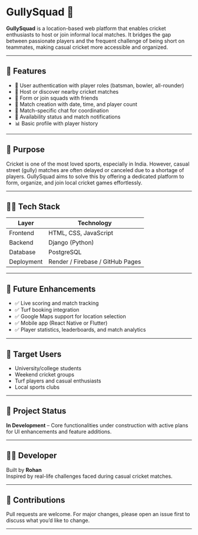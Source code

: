# GullySquad 🏏

**GullySquad** is a location-based web platform that enables cricket enthusiasts to host or join informal local matches. It bridges the gap between passionate players and the frequent challenge of being short on teammates, making casual cricket more accessible and organized.

---

## 🚀 Features

- 🔐 User authentication with player roles (batsman, bowler, all-rounder)
- 📍 Host or discover nearby cricket matches
- 👥 Form or join squads with friends
- 📅 Match creation with date, time, and player count
- 💬 Match-specific chat for coordination
- 📲 Availability status and match notifications
- 📊 Basic profile with player history

---

## 🎯 Purpose

Cricket is one of the most loved sports, especially in India. However, casual street (gully) matches are often delayed or canceled due to a shortage of players. GullySquad aims to solve this by offering a dedicated platform to form, organize, and join local cricket games effortlessly.

---

## 🧑‍💻 Tech Stack

| Layer       | Technology        |
|-------------|-------------------|
| Frontend    | HTML, CSS, JavaScript |
| Backend     | Django (Python)   |
| Database    | PostgreSQL        |
| Deployment  | Render / Firebase / GitHub Pages |

---

## 📌 Future Enhancements

- ✅ Live scoring and match tracking  
- ✅ Turf booking integration  
- ✅ Google Maps support for location selection  
- ✅ Mobile app (React Native or Flutter)  
- ✅ Player statistics, leaderboards, and match analytics  

---

## 🧠 Target Users

- University/college students  
- Weekend cricket groups  
- Turf players and casual enthusiasts  
- Local sports clubs  

---

## 📂 Project Status

**In Development** – Core functionalities under construction with active plans for UI enhancements and feature additions.

---

## 👨‍💻 Developer

Built by **Rohan**  
Inspired by real-life challenges faced during casual cricket matches.

---

## 🤝 Contributions

Pull requests are welcome. For major changes, please open an issue first to discuss what you’d like to change.

---
